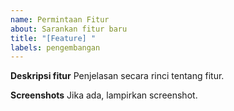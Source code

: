 ```yaml
---
name: Permintaan Fitur
about: Sarankan fitur baru
title: "[Feature] "
labels: pengembangan
---
```


**Deskripsi fitur**
Penjelasan secara rinci tentang fitur.

**Screenshots**
Jika ada, lampirkan screenshot.